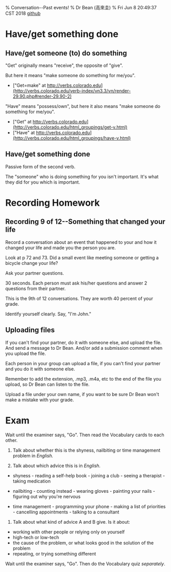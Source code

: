 % Conversation--Past events!
% Dr Bean (高來圭)
% Fri Jun  8 20:49:37 CST 2018 [github](https://github.com/drbean/curriculum/tree/master/conversation)


# Have/get something done

## Have/get someone (to) do something

"Get" originally means "receive", the opposite of "give".

But here it means "make someone do something for me/you".

- ["Get=make" at http://verbs.colorado.edu](http://verbs.colorado.edu/verb-index/vn3.3/vn/render-29.90.php#render-29.90-2)


"Have" means "possess/own", but here it also means "make someone do something for me/you".

- ["Get" at http://verbs.colorado.edu](http://verbs.colorado.edu/html_groupings/get-v.html)
- ["Have" at http://verbs.colorado.edu](http://verbs.colorado.edu/html_groupings/have-v.html)

## Have/get something done

Passive form of the second verb.

The "someone" who is doing something for you isn't important. It's what they did for you which is important.


# Recording Homework

## Recording 9 of 12--Something that changed your life

Record a conversation about an event that happened to your and how it changed your life and made you the person you are.

Look at p 72 and 73. Did a small event like meeting someone or getting a bicycle change your life?

Ask your partner questions.

30 seconds. Each person must ask his/her questions and answer 2 questions from their partner.

This is the 9th of 12 conversations. They are worth 40 percent of your grade.

Identify yourself clearly. Say, "I'm John."

## Uploading files

If you can't find your partner, do it with someone else, and upload the file. And send a message to Dr Bean. And/or add a submission comment when you upload the file.

Each person in your group can upload a file, if you can't find your partner and you do it with someone else.

Remember to add the extension, .mp3, .m4a, etc to the end of the file you upload, so Dr Bean can listen to the file.

Upload a file under your own name, if you want to be sure Dr Bean won't make a mistake with your grade.

# Exam

Wait until the examiner says, "Go". Then read the Vocabulary cards to each other.

1. Talk about whether this is the shyness, nailbiting or time management problem in *English.*

1. Talk about which advice this is in *English.*

* shyness
            - reading a self-help book
            - joining a club
            - seeing a therapist
            - taking medication

* nailbiting
            - counting instead
            - wearing gloves
            - painting your nails
            - figuring out why you're nervous

* time management
            - programming your phone
            - making a list of priorities
            - cancelling appointments
            - talking to a consultant

1. Talk about what kind of advice A and B give. Is it about:

* working with other people or relying only on yourself
* high-tech or low-tech
* the cause of the problem, or what looks good in the solution of the problem
* repeating, or trying something different

Wait until the examiner says, "Go". Then do the Vocabulary quiz *separately*.
